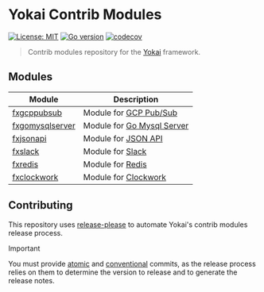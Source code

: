 # Yokai Contrib Modules

[![License: MIT](https://img.shields.io/badge/License-MIT-blue.svg)](https://opensource.org/licenses/MIT)
[![Go version](https://img.shields.io/badge/Go-≥1.20-blue)](https://go.dev/)
[![codecov](https://codecov.io/gh/ankorstore/yokai-contrib/graph/badge.svg?token=CxImMei31C)](https://codecov.io/gh/ankorstore/yokai-contrib)

> Contrib modules repository for the [Yokai](https://github.com/ankorstore/yokai) framework.

## Modules

| Module                             | Description                                                              |
|------------------------------------|--------------------------------------------------------------------------|
| [fxgcppubsub](fxgcppubsub)         | Module for [GCP Pub/Sub](https://cloud.google.com/pubsub)                |
| [fxgomysqlserver](fxgomysqlserver) | Module for [Go Mysql Server](https://github.com/dolthub/go-mysql-server) |
| [fxjsonapi](fxjsonapi)             | Module for [JSON API](https://github.com/google/jsonapi)                 |
| [fxslack](fxslack)                 | Module for [Slack](https://api.slack.com/)                               |
| [fxredis](fxredis)                 | Module for [Redis](https://redis.io/docs/connect/clients/go/)            |
| [fxclockwork](fxclockwork)             | Module for [Clockwork](https://github.com/jonboulle/clockwork)           |

## Contributing

This repository uses [release-please](https://github.com/googleapis/release-please) to automate Yokai's contrib modules release process.

> [!IMPORTANT]
> You must provide [atomic](https://en.wikipedia.org/wiki/Atomic_commit#Revision_control) and [conventional](https://www.conventionalcommits.org/en/v1.0.0/) commits, as the release process relies on them to determine the version to release and to generate the release notes.
